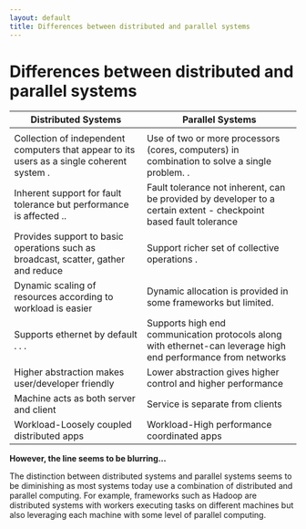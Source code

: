 ```yaml
---
layout: default
title: Differences between distributed and parallel systems
---
```


# Differences between distributed and parallel systems

| **Distributed Systems** | **Parallel Systems** |
| --- | --- |
|   |
| Collection of independent computers that appear to its users as a single coherent system              . | Use of two or more processors (cores, computers) in combination to solve a single problem.                       . |
| Inherent support for fault tolerance but performance is affected                                         .. | Fault tolerance not inherent, can be provided by developer to a certain extent - checkpoint based fault tolerance |
| Provides support to basic operations such as broadcast, scatter, gather and reduce | Support richer set of collective operations                  . |
| Dynamic scaling of resources according to workload is easier | Dynamic allocation is provided in some frameworks but limited. |
| Supports ethernet by default                                                             .                                                                   .                 . | Supports high end communication protocols along with ethernet-can leverage high end performance from networks |
| Higher abstraction makes user/developer friendly | Lower abstraction gives higher control and higher performance |
| Machine acts as both server and client | Service is separate from clients |
| Workload-Loosely coupled distributed apps | Workload-High performance coordinated apps |

**However, the line seems to be blurring...**

The distinction between distributed systems and parallel systems seems to be diminishing as most systems today use a combination of distributed and parallel computing. For example, frameworks such as Hadoop are distributed systems with workers executing tasks on different machines but also leveraging each machine with some level of parallel computing.
